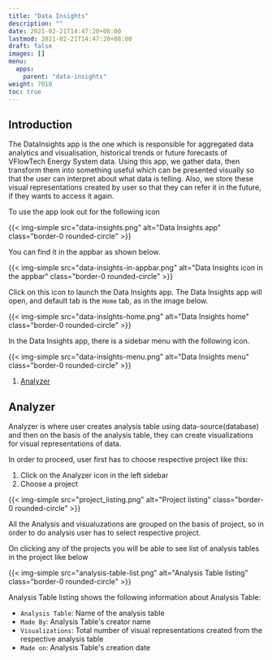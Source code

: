 ```yaml
---
title: "Data Insights"
description: ""
date: 2021-02-21T14:47:20+08:00
lastmod: 2021-02-21T14:47:20+08:00
draft: false
images: []
menu:
  apps:
    parent: "data-insights"
weight: 7010
toc: true
---
```


## Introduction

The DataInsights app is the one which is responsible for aggregated data analytics and visualisation, historical trends or future forecasts of VFlowTech Energy System data. Using this app, we gather data, then transform them into something useful which can be presented visually so that the user can interpret about what data is telling. Also, we store these visual representations created by user so that they can refer it in the future, if they wants to access it again.

To use the app look out for the following icon

{{< img-simple src="data-insights.png" alt="Data Insights app" class="border-0 rounded-circle" >}}

You can find it in the appbar as shown below.

{{< img-simple src="data-insights-in-appbar.png" alt="Data Insights icon in the appbar" class="border-0 rounded-circle" >}}

Click on this icon to launch the Data Insights app. The Data Insights app will open, and default tab is the `Home` tab, as in the image below.

{{< img-simple src="data-insights-home.png" alt="Data Insights home" class="border-0 rounded-circle" >}}

In the Data Insights app, there is a sidebar menu with the following icon.

{{< img-simple src="data-insights-menu.png" alt="Data Insights menu" class="border-0 rounded-circle" >}}

1. [Analyzer](#analyzer)

## Analyzer

Analyzer is where user creates analysis table using data-source(database) and then on the basis of the analysis table, they can create visualizations for visual representations of data.

In order to proceed, user first has to choose respective project like this:

1. Click on the Analyzer icon in the left sidebar
2. Choose a project

{{< img-simple src="project_listing.png" alt="Project listing" class="border-0 rounded-circle" >}}

All the Analysis and visualuzations are grouped on the basis of project, so in order to do analysis user has to select respective project.

On clicking any of the projects you will be able to see list of analysis tables in the project like below

{{< img-simple src="analysis-table-list.png" alt="Analysis Table listing" class="border-0 rounded-circle" >}}

Analysis Table listing shows the following information about Analysis Table:

- `Analysis Table`: Name of the analysis table
- `Made By`: Analysis Table's creator name
- `Visualizations`: Total number of visual representations created from the respective analysis table
- `Made on`: Analysis Table's creation date
